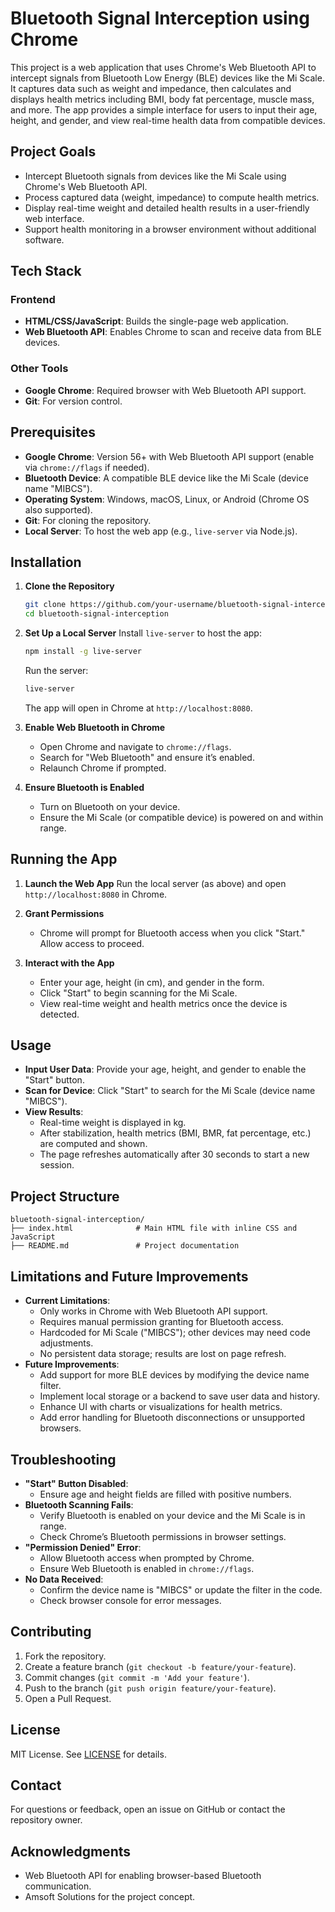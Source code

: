 # Bluetooth Signal Interception using Chrome

This project is a web application that uses Chrome's Web Bluetooth API to intercept signals from Bluetooth Low Energy (BLE) devices like the Mi Scale. It captures data such as weight and impedance, then calculates and displays health metrics including BMI, body fat percentage, muscle mass, and more. The app provides a simple interface for users to input their age, height, and gender, and view real-time health data from compatible devices.

## Project Goals

- Intercept Bluetooth signals from devices like the Mi Scale using Chrome's Web Bluetooth API.
- Process captured data (weight, impedance) to compute health metrics.
- Display real-time weight and detailed health results in a user-friendly web interface.
- Support health monitoring in a browser environment without additional software.

## Tech Stack

### Frontend
- **HTML/CSS/JavaScript**: Builds the single-page web application.
- **Web Bluetooth API**: Enables Chrome to scan and receive data from BLE devices.

### Other Tools
- **Google Chrome**: Required browser with Web Bluetooth API support.
- **Git**: For version control.

## Prerequisites

- **Google Chrome**: Version 56+ with Web Bluetooth API support (enable via `chrome://flags` if needed).
- **Bluetooth Device**: A compatible BLE device like the Mi Scale (device name "MIBCS").
- **Operating System**: Windows, macOS, Linux, or Android (Chrome OS also supported).
- **Git**: For cloning the repository.
- **Local Server**: To host the web app (e.g., `live-server` via Node.js).

## Installation

1. **Clone the Repository**
   ```bash
   git clone https://github.com/your-username/bluetooth-signal-interception.git
   cd bluetooth-signal-interception
   ```

2. **Set Up a Local Server**
   Install `live-server` to host the app:
   ```bash
   npm install -g live-server
   ```
   Run the server:
   ```bash
   live-server
   ```
   The app will open in Chrome at `http://localhost:8080`.

3. **Enable Web Bluetooth in Chrome**
   - Open Chrome and navigate to `chrome://flags`.
   - Search for "Web Bluetooth" and ensure it’s enabled.
   - Relaunch Chrome if prompted.

4. **Ensure Bluetooth is Enabled**
   - Turn on Bluetooth on your device.
   - Ensure the Mi Scale (or compatible device) is powered on and within range.

## Running the App

1. **Launch the Web App**
   Run the local server (as above) and open `http://localhost:8080` in Chrome.

2. **Grant Permissions**
   - Chrome will prompt for Bluetooth access when you click "Start." Allow access to proceed.

3. **Interact with the App**
   - Enter your age, height (in cm), and gender in the form.
   - Click "Start" to begin scanning for the Mi Scale.
   - View real-time weight and health metrics once the device is detected.

## Usage

- **Input User Data**: Provide your age, height, and gender to enable the "Start" button.
- **Scan for Device**: Click "Start" to search for the Mi Scale (device name "MIBCS").
- **View Results**:
  - Real-time weight is displayed in kg.
  - After stabilization, health metrics (BMI, BMR, fat percentage, etc.) are computed and shown.
  - The page refreshes automatically after 30 seconds to start a new session.

## Project Structure

```
bluetooth-signal-interception/
├── index.html              # Main HTML file with inline CSS and JavaScript
├── README.md               # Project documentation
```

## Limitations and Future Improvements

- **Current Limitations**:
  - Only works in Chrome with Web Bluetooth API support.
  - Requires manual permission granting for Bluetooth access.
  - Hardcoded for Mi Scale ("MIBCS"); other devices may need code adjustments.
  - No persistent data storage; results are lost on page refresh.
- **Future Improvements**:
  - Add support for more BLE devices by modifying the device name filter.
  - Implement local storage or a backend to save user data and history.
  - Enhance UI with charts or visualizations for health metrics.
  - Add error handling for Bluetooth disconnections or unsupported browsers.

## Troubleshooting

- **"Start" Button Disabled**:
  - Ensure age and height fields are filled with positive numbers.
- **Bluetooth Scanning Fails**:
  - Verify Bluetooth is enabled on your device and the Mi Scale is in range.
  - Check Chrome’s Bluetooth permissions in browser settings.
- **"Permission Denied" Error**:
  - Allow Bluetooth access when prompted by Chrome.
  - Ensure Web Bluetooth is enabled in `chrome://flags`.
- **No Data Received**:
  - Confirm the device name is "MIBCS" or update the filter in the code.
  - Check browser console for error messages.

## Contributing

1. Fork the repository.
2. Create a feature branch (`git checkout -b feature/your-feature`).
3. Commit changes (`git commit -m 'Add your feature'`).
4. Push to the branch (`git push origin feature/your-feature`).
5. Open a Pull Request.

## License

MIT License. See [LICENSE](LICENSE) for details.

## Contact

For questions or feedback, open an issue on GitHub or contact the repository owner.

## Acknowledgments

- Web Bluetooth API for enabling browser-based Bluetooth communication.
- Amsoft Solutions for the project concept.